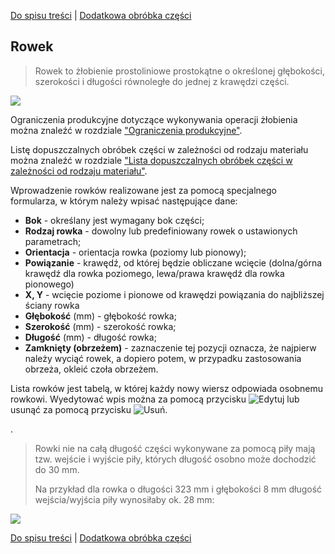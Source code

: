 [Do spisu treści](/service/doc/?cid=dsp) | [Dodatkowa obróbka części](/service/doc/?cid=dsp&s=detail-additives)

## Rowek

> Rowek to żłobienie prostoliniowe prostokątne o określonej głębokości, szerokości i długości równoległe do jednej z krawędzi części.

![](/service/doc/img/groove-dimension.png)

Ograniczenia produkcyjne dotyczące wykonywania operacji żłobienia można znaleźć w rozdziale ["Ograniczenia produkcyjne"](/service/doc/?cid=dsp&s=limitations#grooving-operations-limits).

Listę dopuszczalnych obróbek części w zależności od rodzaju materiału można znaleźć w rozdziale ["Lista dopuszczalnych obróbek części w zależności od rodzaju materiału"](/service/doc/?cid=dsp&s=operations-list).

Wprowadzenie rowków realizowane jest za pomocą specjalnego formularza, w którym należy wpisać następujące dane:

- __Bok__ - określany jest wymagany bok części;
- __Rodzaj rowka__ - dowolny lub predefiniowany rowek o ustawionych parametrach;
- __Orientacja__ - orientacja rowka (poziomy lub pionowy);
- __Powiązanie__ - krawędź, od której będzie obliczane wcięcie (dolna/górna krawędź dla rowka poziomego, lewa/prawa krawędź dla rowka pionowego)
- __X, Y__ - wcięcie poziome i pionowe od krawędzi powiązania do najbliższej ściany rowka
- __Głębokość__ (mm) - głębokość rowka;
- __Szerokość__ (mm) - szerokość rowka;
- __Długość__ (mm) - długość rowka;
- __Zamknięty (obrzeżem)__ - zaznaczenie tej pozycji oznacza, że najpierw należy wyciąć rowek, a dopiero potem, w przypadku zastosowania obrzeża, okleić czoła obrzeżem.


Lista rowków jest tabelą, w której każdy nowy wiersz odpowiada osobnemu rowkowi.
Wyedytować wpis można za pomocą przycisku ![Edytuj](/service/doc/img/button-edit.png) lub usunąć za pomocą przycisku ![Usuń](/service/doc/img/button-delete.png).

<a name="piła-io" />.

> Rowki nie na całą długość części wykonywane za pomocą piły mają tzw. wejście i wyjście piły, których długość osobno może dochodzić do 30 mm.
>
> Na przykład dla rowka o długości 323 mm i głębokości 8 mm długość wejścia/wyjścia piły wynosiłaby ok. 28 mm:
>
![](/service/doc/img/saw-io.png)

[Do spisu treści](/service/doc/?cid=dsp) | [Dodatkowa obróbka części](/service/doc/?cid=dsp&s=detail-additives)